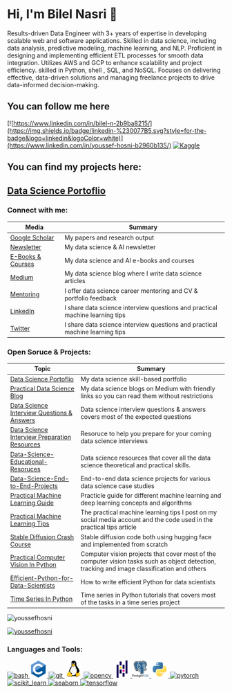 <h1 align="left">Hi, I'm Bilel Nasri 👋</h1> 
Results-driven Data Engineer with 3+ years of expertise in developing scalable web and software applications. Skilled in data science, including data analysis, predictive modeling, machine learning, and NLP. Proficient in designing and implementing efficient ETL processes for smooth data integration. Utilizes AWS and GCP to enhance scalability and project efficiency. skilled in Python, shell , SQL, and NoSQL. Focuses on delivering effective, data-driven solutions and managing freelance projects to drive data-informed decision-making.

## You can follow me here

[![https://www.linkedin.com/in/bilel-n-2b9ba8215/](https://img.shields.io/badge/linkedin-%230077B5.svg?style=for-the-badge&logo=linkedin&logoColor=white)](https://www.linkedin.com/in/youssef-hosni-b2960b135/)
[![Kaggle](https://img.shields.io/badge/Kaggle-035a7d?style=for-the-badge&logo=kaggle&logoColor=white)](https://www.kaggle.com/bilelnasri)

## You can find my projects here:

## [Data Science Portoflio](https://github.com/youssefHosni/Data-Science-Portofolio)

<h3 align="left">Connect with me:</h3>

| Media                                                                                                                                                                                        | Summary                                                                      |
| -------------------------------------------------------------------------------------------------------------------------------------------------------------------------------------------- | ---------------------------------------------------------------------------- |
| [Google Scholar](https://scholar.google.com/citations?hl=en&user=HDwCSLsAAAAJ&view_op=list_works&gmla=ABEO0YoNjlo3qozDriwXWgvx6K2V3vxxiNydOi12af3QGAUlEWqBN0BgcfvQPldb7S1ujIx-SKys0bbhaZQVmAtd) | My papers and research output                                                |
| [Newsletter ](https://youssefh.substack.com/)                                                                                                                                                   | My data science & AI newsletter                                              |
| [E-Books &amp; Courses](https://youssefhosni.gumroad.com/)                                                                                                                                      | My data science and AI e-books and courses                                   |
| [Medium ](https://medium.com/@yousefhosni)                                                                                                                                                      | My data science blog where I write data science articles                     |
| [Mentoring ](https://topmate.io/youssef_hosni)                                                                                                                                                  | I offer data science career mentoring and CV & portfolio feedback            |
| [LinkedIn ](https://www.linkedin.com/in/youssef-hosni-b2960b135/)                                                                                                                               | I share data science interview questions and practical machine learning tips |
| [Twitter ](https://twitter.com/Youssef70125494)                                                                                                                                                 | I share data science interview questions and practical machine learning tips |

<h3 align="left"> Open Soruce & Projects:</h3>

| Topic                                                                                                                                        | Summary                                                                                                                                      |
| -------------------------------------------------------------------------------------------------------------------------------------------- | -------------------------------------------------------------------------------------------------------------------------------------------- |
| [Data Science Portoflio](https://github.com/youssefHosni/Data-Science-Portofolio)                                                               | My data science skill-based portfolio                                                                                                        |
| [Practical Data Science Blog](https://github.com/youssefHosni/Practical-Data-Science-Blog)                                                      | My data science blogs on Medium with friendly links so you can read them without restrictions                                                |
| [Data Science Interview Questions &amp; Answers](https://github.com/youssefHosni/Data-Science-Interview-Questions-Answers)                      | Data science interview questions & answers covers most of the expected questions                                                             |
| [Data Science Interview Preparation Resources](https://github.com/youssefHosni/Data-Science-Interview-Preperation)                              | Resoruce to help you prepare for your coming data science interviews                                                                         |
| [Data-Science-Educational-Resoruces](https://github.com/youssefHosni/Data-Science-Educational-Resoruces)                                        | Data science resources that cover all the data science theoretical and practical skills.                                                     |
| [Data-Science-End-to-End-Projects](https://github.com/youssefHosni/Data-Science-End-to-End-Projects)                                            | End-to-end data science projects for various data science case studies                                                                       |
| [Practical Machine Learning Guide](https://github.com/youssefHosni/Machine-Learning-Practical-Guide)                                            | Practicle guide for different machine learning and deep learning concepts and algorithms                                                     |
| [Practical Machine Learning Tips](https://github.com/youssefHosni/Practical-Machine-Learning-Tips)                                              | The practical machine learning tips I post on my social media account and the code used in the practical tips article                        |
| [Stable Diffusion Crash Course](https://github.com/youssefHosni/Stable-Diffusion)                                                               | Stable diffusion code both using hugging face and implemented from scratch                                                                   |
| [Practical Computer Vision In Python](https://github.com/youssefHosni/Practical-Computer-Vision-In-Python)                                      | Computer vision projects that cover most of the computer vision tasks such as object detection, tracking and image classification and others |
| [Efficient-Python-for-Data-Scientists](https://github.com/youssefHosni/Advanced-Python-for-Data-Scientists#advanced-python-for-data-scientists) | How to write efficient Python for data scientists                                                                                            |
| [Time Series In Python](https://github.com/youssefHosni/Time-Series-With-Python)                                                                | Time series in Python tutorials that covers most of the tasks in a time series project                                                       |

<p align="left"> <img src="https://komarev.com/ghpvc/?username=youssefhosni&label=Profile%20views&color=0e75b6&style=flat" alt="youssefhosni" /> </p>

<p align="left"> <a href="https://github.com/ryo-ma/github-profile-trophy"><img src="https://github-profile-trophy.vercel.app/?username=youssefhosni" alt="youssefhosni" /></a> </p>

<h3 align="left">Languages and Tools:</h3>
<p align="left"> <a href="https://www.gnu.org/software/bash/" target="_blank" rel="noreferrer"> <img src="https://www.vectorlogo.zone/logos/gnu_bash/gnu_bash-icon.svg" alt="bash" width="40" height="40"/> </a> <a href="https://www.cprogramming.com/" target="_blank" rel="noreferrer"> <img src="https://raw.githubusercontent.com/devicons/devicon/master/icons/c/c-original.svg" alt="c" width="40" height="40"/> </a> <a href="https://git-scm.com/" target="_blank" rel="noreferrer"> <img src="https://www.vectorlogo.zone/logos/git-scm/git-scm-icon.svg" alt="git" width="40" height="40"/> </a> <a href="https://www.linux.org/" target="_blank" rel="noreferrer"> <img src="https://raw.githubusercontent.com/devicons/devicon/master/icons/linux/linux-original.svg" alt="linux" width="40" height="40"/> </a> <a href="https://opencv.org/" target="_blank" rel="noreferrer"> <img src="https://www.vectorlogo.zone/logos/opencv/opencv-icon.svg" alt="opencv" width="40" height="40"/> </a> <a href="https://pandas.pydata.org/" target="_blank" rel="noreferrer"> <img src="https://raw.githubusercontent.com/devicons/devicon/2ae2a900d2f041da66e950e4d48052658d850630/icons/pandas/pandas-original.svg" alt="pandas" width="40" height="40"/> </a> <a href="https://www.postgresql.org" target="_blank" rel="noreferrer"> <img src="https://raw.githubusercontent.com/devicons/devicon/master/icons/postgresql/postgresql-original-wordmark.svg" alt="postgresql" width="40" height="40"/> </a> <a href="https://www.python.org" target="_blank" rel="noreferrer"> <img src="https://raw.githubusercontent.com/devicons/devicon/master/icons/python/python-original.svg" alt="python" width="40" height="40"/> </a> <a href="https://pytorch.org/" target="_blank" rel="noreferrer"> <img src="https://www.vectorlogo.zone/logos/pytorch/pytorch-icon.svg" alt="pytorch" width="40" height="40"/> </a> <a href="https://scikit-learn.org/" target="_blank" rel="noreferrer"> <img src="https://upload.wikimedia.org/wikipedia/commons/0/05/Scikit_learn_logo_small.svg" alt="scikit_learn" width="40" height="40"/> </a> <a href="https://seaborn.pydata.org/" target="_blank" rel="noreferrer"> <img src="https://seaborn.pydata.org/_images/logo-mark-lightbg.svg" alt="seaborn" width="40" height="40"/> </a> <a href="https://www.tensorflow.org" target="_blank" rel="noreferrer"> <img src="https://www.vectorlogo.zone/logos/tensorflow/tensorflow-icon.svg" alt="tensorflow" width="40" height="40"/> </a> </p>
